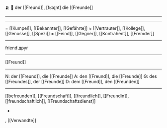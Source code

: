 🫂 🔵 der [[Freund]], [fʁɔɪ̯nt]
die [[Freunde]]

---

---
= [[Kumpel]], [[Bekannter]], [[Gefährte]]
≈ [[Vertrauter]], [[Kollege]], [[Genosse]], [[Spezi]]
≠ [[Feind]], [[Gegner]], [[Kontrahent]], [[Fremder]]

---
friend
друг

---
[[Freund]]

---
N: der [[Freund]], die [[Freunde]]
A: den [[Freund]], die [[Freunde]]
G: des [[Freundes]], der [[Freunde]]
D: dem [[Freund]], den [[Freunden]]

---
[[befreunden]], [[Freundschaft]], [[freundlich]], [[Freundin]], [[freundschaftlich]], [[Freundschaftsdienst]]

-
, [[Verwandte]]